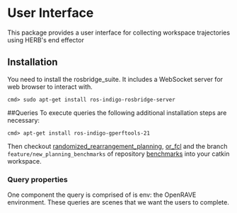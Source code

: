 # User Interface
This package provides a user interface for collecting workspace trajectories using HERB's end effector

## Installation
You need to install the rosbridge_suite. It  includes a WebSocket server for web browser to interact with. 
```
cmd> sudo apt-get install ros-indigo-rosbridge-server
```

##Queries
To execute queries the following additional installation steps are necessary:
```
cmd> apt-get install ros-indigo-gperftools-21
```
Then checkout [randomized_rearrangement_planning](https://github.com/personalrobotics/randomized_rearrangement_planning), [or_fcl](https://github.com/personalrobotics/or_fcl) and the branch ```feature/new_planning_benchmarks``` of repository [benchmarks](https://github.com/personalrobotics/benchmarks) into your catkin workspace.

### Query properties
One component the query is comprised of is env: the OpenRAVE environment. These queries are scenes that we want the users to complete. 